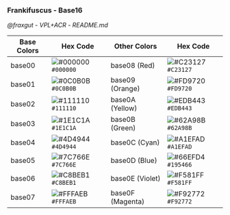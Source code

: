 ### Frankifuscus - Base16
*@fraxgut* - *VPL+ACR* - *README.md*

| Base Colors | Hex Code | Other Colors | Hex Code |
|-------------|----------|--------------|----------|
| base00      | ![#000000](https://placehold.co/15x15/000000/000000.png) `#000000`  | base08 (Red) | ![#C23127](https://placehold.co/15x15/C23127/C23127.png) `#C23127`  |
| base01      | ![#0C0B0B](https://placehold.co/15x15/0C0B0B/0C0B0B.png) `#0C0B0B`  | base09 (Orange) | ![#FD9720](https://placehold.co/15x15/FD9720/FD9720.png) `#FD9720`  |
| base02      | ![#111110](https://placehold.co/15x15/111110/111110.png) `#111110`  | base0A (Yellow) | ![#EDB443](https://placehold.co/15x15/EDB443/EDB443.png) `#EDB443`  |
| base03      | ![#1E1C1A](https://placehold.co/15x15/1E1C1A/1E1C1A.png) `#1E1C1A`  | base0B (Green) | ![#62A98B](https://placehold.co/15x15/62A98B/62A98B.png) `#62A98B`  |
| base04      | ![#4D4944](https://placehold.co/15x15/4D4944/4D4944.png) `#4D4944`  | base0C (Cyan) | ![#A1EFAD](https://placehold.co/15x15/A1EFAD/A1EFAD.png) `#A1EFAD`  |
| base05      | ![#7C766E](https://placehold.co/15x15/7C766E/7C766E.png) `#7C766E`  | base0D (Blue) | ![#66EFD4](https://placehold.co/15x15/66EFD4/66EFD4.png) `#195466`  |
| base06      | ![#C8BEB1](https://placehold.co/15x15/C8BEB1/C8BEB1.png) `#C8BEB1`  | base0E (Violet) | ![#F581FF](https://placehold.co/15x15/F581FF/F581FF.png) `#F581FF`  |
| base07      | ![#FFFAEB](https://placehold.co/15x15/FFFAEB/FFFAEB.png) `#FFFAEB`  | base0F (Magenta) | ![#F92772](https://placehold.co/15x15/F92772/F92772.png) `#F92772`  |

